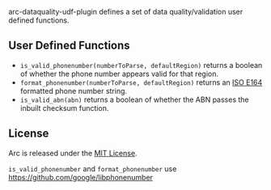 arc-dataquality-udf-plugin defines a set of data quality/validation user defined functions.

## User Defined Functions

- `is_valid_phonenumber(numberToParse, defaultRegion)` returns a boolean of whether the phone number appears valid for that region.
- `format_phonenumber(numberToParse, defaultRegion)` returns an [ISO E164](https://en.wikipedia.org/wiki/E.164) formatted phone number string.
- `is_valid_abn(abn)` returns a boolean of whether the ABN passes the inbuilt checksum function.

## License

Arc is released under the [MIT License](https://opensource.org/licenses/MIT).

`is_valid_phonenumber` and `format_phonenumber` use https://github.com/google/libphonenumber